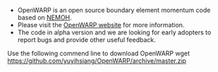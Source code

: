 * OpenWARP is an open source boundary element momentum code based on [NEMOH](http://lheea.ec-nantes.fr/doku.php/emo/nemoh/start).
* Please visit the [OpenWARP website](http://nrel.github.io/OpenWARP/) for more information.
* The code in alpha version and we are looking for early adopters to report bugs and provide other useful feedback. 

Use the following commend line to download OpenWARP
wget https://github.com/yuyihsiang/OpenWARP/archive/master.zip


